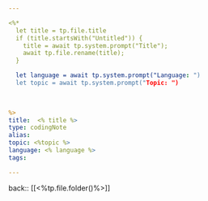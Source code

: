 ```yaml
---

<%*
  let title = tp.file.title
  if (title.startsWith("Untitled")) {
    title = await tp.system.prompt("Title");
    await tp.file.rename(title);
  } 

  let language = await tp.system.prompt("Language: ")
  let topic = await tp.system.prompt("Topic: ")

  
  
%>
title:  <% title %>
type: codingNote
alias:
topic: <%topic %> 
language: <% language %>
tags: 

---
```

back:: [[<%tp.file.folder()%>]]


